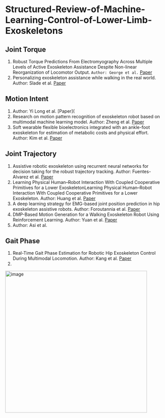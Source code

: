 # Structured-Review-of-Machine-Learning-Control-of-Lower-Limb-Exoskeletons

## Joint Torque
1. Robust Torque Predictions From Electromyography Across Multiple Levels of Active Exoskeleton Assistance Despite Non-linear Reorganization of Locomotor Output.
`Author: George et al.`
   [Paper](https://www.frontiersin.org/articles/10.3389/fnbot.2021.700823/full)
2. Personalizing exoskeleton assistance while walking in the real world.
   Author: Slade et al.
   [Paper](https://www.nature.com/articles/s41586-022-05191-1)

## Motion Intent
1. Author: Yi Long et al. [Paper](
2. Research on motion pattern recognition of exoskeleton robot based on multimodal machine learning model. Author: Zheng et al. [Paper](https://link.springer.com/article/10.1007/s00521-019-04567-1)
3. Soft wearable flexible bioelectronics integrated with an ankle-foot exoskeleton for estimation of metabolic costs and physical effort. Author: Kim et al. [Paper](https://www.nature.com/articles/s41528-023-00239-2)

## Joint Trajectory
1. Assistive robotic exoskeleton using recurrent neural networks for decision taking for the robust trajectory tracking. Author: Fuentes-Alvarez et al. [Paper](https://www.sciencedirect.com/science/article/abs/pii/S0957417421017619?via%3Dihub)
2. Learning Physical Human–Robot Interaction With Coupled Cooperative Primitives for a Lower ExoskeletonLearning Physical Human–Robot Interaction With Coupled Cooperative Primitives for a Lower Exoskeleton. Author: Huang et al. [Paper](https://ieeexplore.ieee.org/document/8607032)
3. A deep learning strategy for EMG-based joint position prediction in hip exoskeleton assistive robots. Author: Foroutannia et al. [Paper](https://www.sciencedirect.com/science/article/abs/pii/S1746809422000799?via%3Dihub)
4. DMP-Based Motion Generation for a Walking Exoskeleton Robot Using Reinforcement Learning. Author: Yuan et al. [Paper](https://ieeexplore.ieee.org/document/8718029)
5. Author: Asi et al. 

## Gait Phase
1. Real-Time Gait Phase Estimation for Robotic Hip Exoskeleton Control During Multimodal Locomotion. Author: Kang et al. [Paper](https://ieeexplore.ieee.org/document/9364364)
2. 


<img width="449" alt="image" src="https://github.com/PanchalM19/Structured-Review-of-Machine-Learning-Control-of-Lower-Limb-Exoskeletons/assets/115374409/aab3d47a-5a84-4fff-81a8-1359a240f489">

